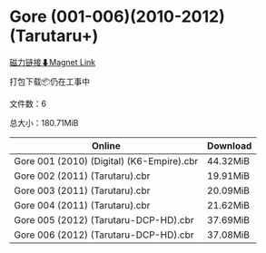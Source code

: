 # Gore (001-006)(2010-2012)(Tarutaru+)

[磁力链接⬇Magnet Link](magnet:?xt=urn:btih:4fe1f1497f1f9d34d97269ae48eb38fd668f1eba&dn=Gore%20%28001-006%29%282010-2012%29%28Tarutaru%2B%29)

打包下载📦仍在工事中

文件数：6

总大小：180.71MiB

Online | Download
--- | ---
Gore 001 (2010) (Digital) (K6-Empire).cbr | 44.32MiB
Gore 002 (2011) (Tarutaru).cbr | 19.91MiB
Gore 003 (2011) (Tarutaru).cbr | 20.09MiB
Gore 004 (2011) (Tarutaru).cbr | 21.62MiB
Gore 005 (2012) (Tarutaru-DCP-HD).cbr | 37.69MiB
Gore 006 (2012) (Tarutaru-DCP-HD).cbr | 37.08MiB